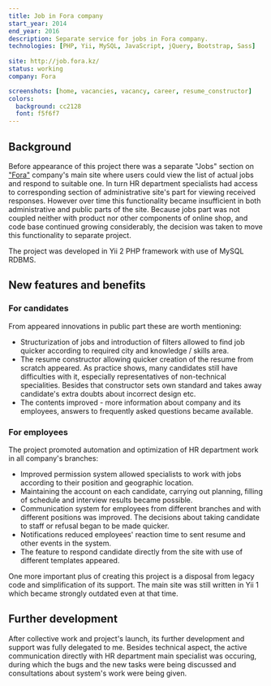 ```yaml
---
title: Job in Fora company
start_year: 2014
end_year: 2016
description: Separate service for jobs in Fora company.
technologies: [PHP, Yii, MySQL, JavaScript, jQuery, Bootstrap, Sass]
  
site: http://job.fora.kz/
status: working
company: Fora

screenshots: [home, vacancies, vacancy, career, resume_constructor]
colors:
  background: cc2128
  font: f5f6f7
---
```


## Background

Before appearance of this project there was a separate "Jobs" section on ["Fora"][Fora] company's main site where users 
could view the list of actual jobs and respond to suitable one. In turn HR department specialists had access to 
corresponding section of administrative site's part for viewing received responses. However over time this functionality 
became insufficient in both administrative and public parts of the site. Because jobs part was not coupled neither with 
product nor other components of online shop, and code base continued growing considerably, the decision was taken to 
move this functionality to separate project.

The project was developed in Yii 2 PHP framework with use of MySQL RDBMS.

## New features and benefits

### For candidates

From appeared innovations in public part these are worth mentioning:

- Structurization of jobs and introduction of filters allowed to find job quicker according to required city and 
knowledge / skills area.
- The resume constructor allowing quicker creation of the resume from scratch appeared. As practice shows, many 
candidates still have difficulties with it, especially representatives of non-technical specialities. Besides that
constructor sets own standard and takes away candidate's extra doubts about incorrect design etc.
- The contents improved - more information about company and its employees, answers to frequently asked questions became 
available.

### For employees

The project promoted automation and optimization of HR department work in all company's branches:

- Improved permission system allowed specialists to work with jobs according to their position and geographic location.
- Maintaining the account on each candidate, carrying out planning, filling of schedule and interview results became 
possible.
- Communication system for employees from different branches and with different positions was improved. The decisions
about taking candidate to staff or refusal began to be made quicker.
- Notifications reduced employees' reaction time to sent resume and other events in the system.
- The feature to respond candidate directly from the site with use of different templates appeared.

One more important plus of creating this project is a disposal from legacy code and simplification of its support. The
main site was still written in Yii 1 which became strongly outdated even at that time.

## Further development

After collective work and project's launch, its further development and support was fully delegated to me. Besides
technical aspect, the active communication directly with HR department main specialist was occuring, during which the 
bugs and the new tasks were being discussed and consultations about system's work were being given.

[Fora]: https://fora.kz/

